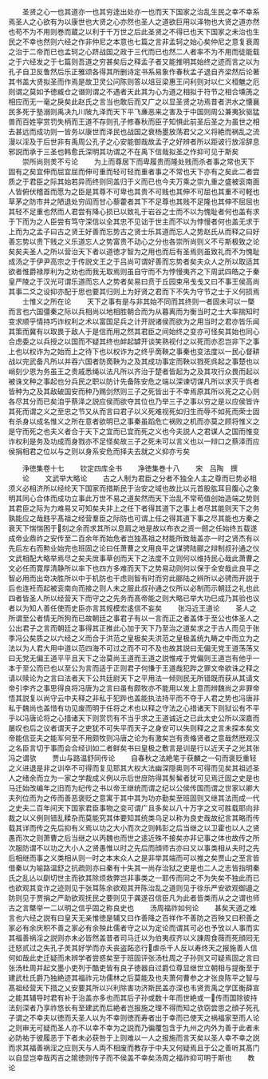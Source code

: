 <!-- { "loadSidebar": true } -->
　　圣贤之心一也其道亦一也其穷逹出处亦一也而天下国家之治乱生民之幸不幸系焉圣人之心欲有为以康世也大贤之心亦然也圣人之道欲巨用以泽物也大贤之道亦然也苟不为不用则巻而蔵之以利于千万世之后此圣贤之不得已也天下国家之未治也生民之不幸也然则六经之作非仲尼之本意也七篇之言非孟轲之始心矣仲尼之意复衰周之治于二帝而已也孟轲之心跻战国之政于三代而已也然二人者率不为不用而徒能载之于六经发之于七篇则吾道之穷甚矣后之释孟子者又能推明其始终之迹而言之以为孔子自卫反鲁然后乐正雅颂各得其所删诗定书系易象作春秋孟子退自齐梁然后论著其书盖大贤拟圣而作焉是故卫灵公问陈则答以俎豆梁惠王问利则对以仁义桓魋之厄则谓之莫如予徳臧仓之谮则谓之不遇者天此其为心为道之相拟于符节之相合壎箎之相应而无一毫之戾矣此赵氏之言当也敢后而又广之以显圣贤之功焉昔者洪水之懐襄民多死于塾溺则禹决九川陂九泽而天下平飞亷恶来之害及于中国则周公兼夷狄驱猛兽而百姓寜赏罚失柄而王道不存则孔子修春秋而臣子知惧此前圣后圣之为虽世之相去甚远而成功则一皆务以康世而泽民也战国之衰杨墨放荡君父之义将絶而祸乱之流漫以淫及于后世非有禹周公孔子之心安能御哉故孟子之好辨者所以距诐行放淫辞息邪説而承于三圣也韩愈氏深明其功谓之不在禹下信哉拟圣之作抑可见于斯矣
　　崇所尚则羙不亏论
　　为上而尊居下而卑履贵而隆处贱而杀者事之常也天下固有之矣宜伸而屈宜屈而伸可重而轻可轻而重者事之不常也天下亦有之矣此二者尝质之于君臣之际其始若异而终则同盖归于义而已也今夫万乘之崇九重之盛被衮南面人皆俯伏稽首而愿为之臣是其尊不可卑也其贵不可贱也其伸不可屈也其重不可軽也草茅之防市井之陋退处穷阎而甘心藜藿者其下不足尊也其贱不足隆也其伸不屈屈也其轻不足重也然而人君尝有降心损已以致礼于岩谷之士而不以为愧耻者何也盖有求于下而为之人臣尝有笃守深信以全其忠不见诎于世主而不以为悖慢者何也盖无求于上而为之孟子曰古之贤王好善而忘势古之贤士乐其道而忘人之势赵氏从而释之曰好善忘势以贵下贱之义乐道忘人之势富贵不动心之分也各崇所尚则义不亏斯极致之论矣矣夫圣人之所以营治天下者以道徳才智为之用也而后有圣焉则虽致礼而不为愧耻成汤之于伊尹高宗之于传説文王之于吕尚可谓好善而忘势者矣夫众人之所以取适其欲者惟爵禄厚利为之劝也而我无取焉则虽自守而不为悖慢夷齐之下周武四皓之于秦皇严陵之于汉光可谓乐道而忘人之势者矣易曰贲于丘园束帛戋戋又曰不事王侯高尚其事二爻之设抑亦配于思也要其归则上为好贤之君而下不失为守节之士于义何损焉
　　士惟义之所在论
　　天下之事有是与非其始不同而其终则一者固未可以一槩而言也六国彊秦之际以兵相尚以地相胜朝合而为从暮离而为衡当时之士大率揣知时变求顺乎情持巧诈权利之术以富国足兵之计开説诸侯而欲为之用当时之君亦皆乐闻其策而冀有以取畏于敌人于是信而用之然其君臣之间始终之变亦可怪矣其始也同心合虑委之以兵授之以国而不疑其终也衅起罅开谈笑熟视付之以死而亦忍岂非下之事上也以权诈为之始而上之待下也以权诈为之终乎啇鞅之事秦也变法度以一民心督耕战以完武备凡所以并吞六国者防啇鞅为之及其成功事定而鞅以戮死呉起之事楚也以峭刻少恩为务虽王之贵戚悉绳以法凡所以齐治于楚者皆起为之及其攻行众畏而起以被诛文种之事起也分兵民之职以防计先备陈安危之端以深谏切谋凡所以求灭于呉者皆种为之及其敌破国安而种乃赐剑然则三子之死皆出于不幸焉原其所以死之之心则各尽其分而已矣洎乎蔡泽之説应侯而欲夺其位也乃举三子之事以穷之是以应侯皆许其死而谓之义之至忠之节又从而言曰君子以义死难视死如归生而辱不如死而荣士固有杀身以成名惟义之所在意者欲明已之事秦虽蹈危亡祸败之机而亦莫之顾将惟义之是守而死之也夫义者合于天下之宜而已宜而死之义也今夫説人之君谋人之国而惟变诈权利是务及功成而身戮亦不足怪矣故三子之死未可以言义也以一辩口之蔡泽而应侯捐相君之位以与之则以身系安危而择夫去就之义抑亦亏矣


　　浄徳集卷十七
　　钦定四库全书
　　净徳集巻十八
　　宋　吕陶　撰
　　论
　　文武举大略论
　　古之人制为君臣之分者不独全人主之尊而巳势必相须义必相济所以经纶天下国家而措斯民于治安之域也故比以元首股肱耳目腹心之象明其同心合体而成功立事此万世不易之道矣然而天下治乱不常苟值创始造端之势则其君臣之际为力难易又可知矣夫非上之任下者得其道下之事上者尽其能则天下之务孰能应之哉韪乎髙祖之经营羣臣之际防也可谓上任之得其道下事之尽其能也方秦之衰天下惴惴困于刻之余而求其所以息肩之地是故以布衣之资一劒之任始终五载遂成帝业鼎祚之安传至二百余年而始危者岂独髙祖之材能所致哉盖亦一时之贤杰有以先后左右而勲业始完也班固之论曰任萧曹之文用良平之谋骋陆郦之辩制叔孙通之仪文武相配大略举焉尽之矣夫庻事草创而天下之法度不立则何以维持民心哉此萧曹之文必任而寛厚清静所以率下也四方多难而天下之势易动则何以保于全安哉此良平之智必用而出竒决胜所以中于机防也干虑则智有时而穷此郦陆之辨所以必骋而开説于后也连衽而起被衮南向而接之则人未之服此叔孙通之仪所以必制而示朝廷之礼也此四者皆圣人所以经营天下而守之之先务而髙帝能之则大略已举大功巳成乃其验也议者以为知人善任使而史臣亦言其规模宏逺信不妄矣
　　张冯近王道论
　　圣人之所谓至公者情无所狗而已故朝廷之事君子有以一言而正之者盖体于至公也体圣人之公出君子之言而朝廷之事得其正推此心加于天下乃至治之道矣求之于古人而见于张季冯公矣质之以六经之义而合于洪范之皇极矣夫洪范之皇极盖统九畴之中而立为之法以为人君大用中道以范四海不可过之而不可不及也故其説曰无偏无党王道荡荡又曰无党无偏王道平平且天下之治莫尚王道而王道之説惟戒于党偏则王道岂有他乎一本于至公而已也以至公为言而适于正则君子何慊于王道哉犯跸之罪文帝欲诛之释之请以赎论为之言曰法者天下公共廷尉天下之平用法一倾则民无所错既而获从其请文帝引李齐之事思得良将冯唐为之言曰虽有颇牧亦不能用以发上意而辨魏尚之非罪帝悟其説复以尚守云中夫释之非私于犯跸也盖能执法持平而不夺于人君之势也冯唐非私于魏尚也盖惜有功见废而明于任将之术也以释之守法之心措诸天下则狱讼有不平乎以冯唐论将之心措诸天下则赏罚有不当乎求之王道诚近之已此太史公所以深嘉而屡叹也后之议者谓天子之吏犹不可失平而天子之身安可以失则释之之言未探本矣文帝能信亚夫之能军何至不用颇牧则冯唐之论为有激矣岂有责偹贤者之意哉然厯观汉之名臣言切于事而会合经训如二者鲜矣书曰皇极之敷言是训是行以近天子之光其张冯之谓欤
　　贾山与路温舒同传论
　　自春秋之法絶笔于获麟之一句而褒贬重轻之义进退是非之训卒不可得而复见耶其大权大法幽深隠奥则不可得而见矣其祖述圣人之绪余而立为一家之学裁成义例以示后世庻防得其髣髴者犹可见焉迁固之史是也马迁始改编年之旧而为纪传之书以帝王继统而谓之纪以公侯传国而谓之世家以卿大夫列位而为之传而善恶褒贬之意寓于其中其为功亦勤矣至班固则又继其法而成一代之史夫二百年间天下国家君臣事物之变可谓广且多矣以八十万字之文可胜载耶向非裁之以义例则错乱糅杂而莫能究其体要知其统类乌足以称为良史哉故纪言其略而传载其详而传之先后抑有义焉以功之大小而次之则韩彭之后当继之以卫霍也以人之贤愚而次之则萧曹之后当继之以丙魏也而世之逺近殊不接矣亦非记事之体也故传之所次服防谓不以功之大小人之贤愚惟以时之先后而顔师古亦曰又以事类相从夫时之先后相继而事之义类相从则一时之本末众人之是非举其端而可以推之矣贾山之至言皆借秦以为喻路温舒之抗疏则亦曰秦有十失其一尚存治狱之吏是也二人之志皆指明秦氏之乱亾以劘切世主而欲其除烦救弊岂非事类之一耶传而同之不为失矣不独此而已也欲观其变诈之迹则见于张耳陈余欲观其开陈治乱之道则见于徐乐严安欲观御邉之防则见于贾捐之严助欲观抚民之要则见于龚遂召信臣凡为此者皆类而从之之谓也师古之言槩举一二以明之信乎固之称良史也
　　汤周福祚如何论
　　甚矣天道之难言也六经之説有曰皇天无亲惟徳是辅又曰作善降之百祥作不善防之百殃又曰积善之家必有余庆积不善之家必有余殃此儒者守之以为定论而谓其可必也予攷以人事而实其福善祸淫之説则亦未必皆然盖昔者司马迁以为伯夷叔齐以义諌周食薇而死顔囘无迁怒贰过之失孔子羙其好学而亦夭丧盗跖恣行虐杀千人反以寿终天之报施善人信何如哉此史迁疑而未辨学者尝惑矣至于班固评张汤杜周之子孙则又可疑焉固之言曰张汤杜周并起文墨小吏列于酷吏皆有良子徳器自过爵位尊显继世立朝相与提衡至于建武杜氏爵乃独絶迹其福祚元功儒林之后莫能及也夫萧何曹参之才张良陈平之智与髙祖经营天下措之乂安要其所以兴利除害功济斯民盖亦深也韦贤贡禹之学匡衡薛宣之能其辅导时君有补于治盖亦多也而其后子孙或数十年而世絶或一传而国除彼持法刻深者乃享祚悠长有至建武而后絶者岂报施之理不得而知之欤窃尝思之顔子死孔子谓之不幸夫以徳而夭圣人以为不幸则徳而寿者出于幸而已使天之祸福家至而人论之则审无可疑而圣人亦不以幸不幸为之説而乃徧覆包含于九州之内外为善于此者未必防祐于彼履恶于下者未必获咎于上则难以一人之报施而言天矣以圣人幸不幸之説而求其福善祸淫之应则天与人両不相废而教存于中夫又何疑焉且于公之善听其髙门以自显岂幸哉丙吉之隂徳则传子而不侯盖不幸矣汤周之福祚抑可明于斯也
　　教论
